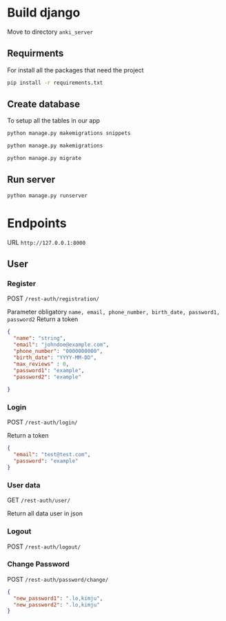 # Build django 

Move to directory `anki_server`

## Requirments

For install all the packages that need the project 
```bash
pip install -r requirements.txt
```


## Create database

To setup all the tables in our app
```bash
python manage.py makemigrations snippets

python manage.py makemigrations

python manage.py migrate
```

## Run server

```bash
python manage.py runserver
```


# Endpoints

URL `http://127.0.0.1:8000`
## User

### Register 



POST `/rest-auth/registration/`

Parameter obligatory `name, email, phone_number, birth_date, password1, password2`
Return a token
```json
{
  "name": "string",
  "email": "johndoe@example.com",
  "phone_number": "0000000000",
  "birth_date": "YYYY-MM-DD",
  "max_reviews" : 0, 
  "password1": "example",
  "password2": "example"
  
}
```
### Login
POST `/rest-auth/login/`

Return a token

```json
{
  "email": "test@test.com",
  "password": "example"
}
```

### User data
GET `/rest-auth/user/`

Return all data user in json

### Logout

POST `/rest-auth/logout/`

### Change Password

POST `/rest-auth/password/change/`

```json
{
  "new_password1": ".lo,kimju",
  "new_password2": ".lo,kimju"
}
```